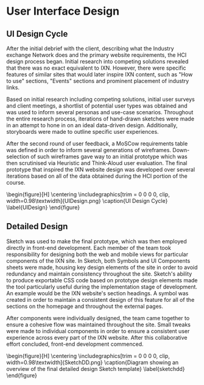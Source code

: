 
# User Interface Design

## UI Design Cycle

After the initial debrief with the client, describing what the Industry exchange Network does and the primary website requirements, the HCI design process began. Initial research into competing solutions revealed that there was no exact equivalent to IXN. However, there were specific features of similar sites that would later inspire IXN content, such as "How to use" sections, "Events" sections and prominent placement of industry links.

Based on initial research including competing solutions, initial user surveys and client meetings, a shortlist of potential user types was obtained and was used to inform several personas and use-case scenarios. Throughout the entire research process, iterations of hand-drawn sketches were made in an attempt to hone in on an ideal data-driven design. Additionally, storyboards were made to outline specific user experiences.

After the second round of user feedback, a MoSCow requirements table was defined in order to inform several generations of wireframes. Down-selection of such wireframes gave way to an initial prototype which was then scrutinised via Heuristic and Think-Aloud user evaluation.  The final prototype that inspired the IXN website design was developed over several iterations based on all of the data obtained during the HCI portion of the course.

\begin{figure}[H]
\centering
\includegraphics[trim = 0 0 0 0, clip, width=0.98\textwidth]{UIDesign.png}
\caption{UI Design Cycle}
\label{UIDesign}
\end{figure}

## Detailed Design

Sketch was used to make the final prototype, which was then employed directly in front-end development. Each member of the team took responsibility for designing both the web and mobile views for particular components of the IXN site. In Sketch, both Symbols and UI Components sheets were made, housing key design elements of the site in order to avoid redundancy and maintain consistency throughout the site. Sketch's ability to produce exportable CSS code based on prototype design elements made the tool particularly useful during the implementation stage of development. An example would be the IXN website's section headings. A symbol was created in order to maintain a consistent design of this feature for all of the sections on the homepage and throughout the external pages. 

After components were individually designed, the team came together to ensure a cohesive flow was maintained throughout the site. Small tweaks were made to individual components in order to ensure a consistent user experience across every part of the IXN website. After this collaborative effort concluded, front-end development commenced.

\begin{figure}[H]
\centering
\includegraphics[trim = 0 0 0 0, clip, width=0.98\textwidth]{SketchDD.png}
\caption{Diagram showing an overview of the final detailed design Sketch template}
\label{sketchdd}
\end{figure}

